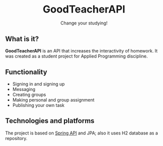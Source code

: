 <br/>
  
<h3 align="center"><font size="6"> 
GoodTeacherAPI
</font></h3>

  <p align="center">
  Change your studying!
    <br/>
    <a href="https://github.com/imlystyi/goodteacher-api"></a>
</div>
 
 ## What is it?
 **GoodTeacherAPI** is an API that increases the interactivity of homework. It was created as a student project for Applied Programming discipline.
 
 ## Functionality 

 - Signing in and signing up
 - Messaging
 - Creating groups
 - Making personal and group assignment
 - Publishing your own task

## Technologies and platforms
The project is based on [Spring API](https://spring.io/guides/tutorials/rest/) and JPA; also it uses H2 database as a repository.
